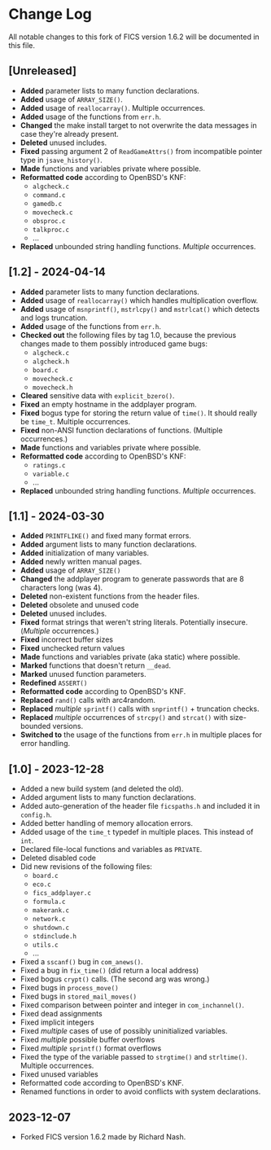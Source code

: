 # Change Log #

All notable changes to this fork of FICS version 1.6.2 will be
documented in this file.

## [Unreleased] ##
- **Added** parameter lists to many function declarations.
- **Added** usage of `ARRAY_SIZE()`.
- **Added** usage of `reallocarray()`. Multiple occurrences.
- **Added** usage of the functions from `err.h`.
- **Changed** the make install target to not overwrite the data messages
  in case they're already present.
- **Deleted** unused includes.
- **Fixed** passing argument 2 of `ReadGameAttrs()` from incompatible
  pointer type in `jsave_history()`.
- **Made** functions and variables private where possible.
- **Reformatted code** according to OpenBSD's KNF:
  - `algcheck.c`
  - `command.c`
  - `gamedb.c`
  - `movecheck.c`
  - `obsproc.c`
  - `talkproc.c`
  - ...
- **Replaced** unbounded string handling functions. _Multiple_
  occurrences.

## [1.2] - 2024-04-14 ##
- **Added** parameter lists to many function declarations.
- **Added** usage of `reallocarray()` which handles multiplication
  overflow.
- **Added** usage of `msnprintf()`, `mstrlcpy()` and `mstrlcat()` which
  detects and logs truncation.
- **Added** usage of the functions from `err.h`.
- **Checked out** the following files by tag 1.0, because the previous
  changes made to them possibly introduced game bugs:
  - `algcheck.c`
  - `algcheck.h`
  - `board.c`
  - `movecheck.c`
  - `movecheck.h`
- **Cleared** sensitive data with `explicit_bzero()`.
- **Fixed** an empty hostname in the addplayer program.
- **Fixed** bogus type for storing the return value of `time()`. It should
  really be `time_t`. Multiple occurrences.
- **Fixed** non-ANSI function declarations of functions. (Multiple
  occurrences.)
- **Made** functions and variables private where possible.
- **Reformatted code** according to OpenBSD's KNF:
  - `ratings.c`
  - `variable.c`
  - ...
- **Replaced** unbounded string handling functions. _Multiple_
  occurrences.

## [1.1] - 2024-03-30 ##
- **Added** `PRINTFLIKE()` and fixed many format errors.
- **Added** argument lists to many function declarations.
- **Added** initialization of many variables.
- **Added** newly written manual pages.
- **Added** usage of `ARRAY_SIZE()`
- **Changed** the addplayer program to generate passwords that are 8
  characters long (was 4).
- **Deleted** non-existent functions from the header files.
- **Deleted** obsolete and unused code
- **Deleted** unused includes.
- **Fixed** format strings that weren't string literals. Potentially
  insecure. (_Multiple_ occurrences.)
- **Fixed** incorrect buffer sizes
- **Fixed** unchecked return values
- **Made** functions and variables private (aka static) where possible.
- **Marked** functions that doesn't return `__dead`.
- **Marked** unused function parameters.
- **Redefined** `ASSERT()`
- **Reformatted code** according to OpenBSD's KNF.
- **Replaced** `rand()` calls with arc4random.
- **Replaced** _multiple_ `sprintf()` calls with `snprintf()` + truncation
  checks.
- **Replaced** _multiple_ occurrences of `strcpy()` and `strcat()` with
  size-bounded versions.
- **Switched to** the usage of the functions from `err.h` in multiple
  places for error handling.

## [1.0] - 2023-12-28 ##
- Added a new build system (and deleted the old).
- Added argument lists to many function declarations.
- Added auto-generation of the header file `ficspaths.h` and included
  it in `config.h`.
- Added better handling of memory allocation errors.
- Added usage of the `time_t` typedef in multiple places. This instead
  of `int`.
- Declared file-local functions and variables as `PRIVATE`.
- Deleted disabled code
- Did new revisions of the following files:
  - `board.c`
  - `eco.c`
  - `fics_addplayer.c`
  - `formula.c`
  - `makerank.c`
  - `network.c`
  - `shutdown.c`
  - `stdinclude.h`
  - `utils.c`
  - ...
- Fixed a `sscanf()` bug in `com_anews()`.
- Fixed a bug in `fix_time()` (did return a local address)
- Fixed bogus `crypt()` calls. (The second arg was wrong.)
- Fixed bugs in `process_move()`
- Fixed bugs in `stored_mail_moves()`
- Fixed comparison between pointer and integer in `com_inchannel()`.
- Fixed dead assignments
- Fixed implicit integers
- Fixed _multiple_ cases of use of possibly uninitialized variables.
- Fixed _multiple_ possible buffer overflows
- Fixed _multiple_ `sprintf()` format overflows
- Fixed the type of the variable passed to `strgtime()` and
  `strltime()`. Multiple occurrences.
- Fixed unused variables
- Reformatted code according to OpenBSD's KNF.
- Renamed functions in order to avoid conflicts with system
  declarations.

## 2023-12-07 ##
- Forked FICS version 1.6.2 made by Richard Nash.
